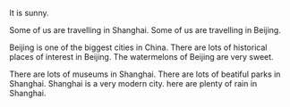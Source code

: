 It is sunny.

Some of us are travelling in Shanghai.
Some of us are travelling in Beijing.

Beijing is one of the biggest cities in China.
There are lots of historical places of interest in Beijing.
The watermelons of Beijing are very sweet.

There are lots of museums in Shanghai.
There are lots of beatiful parks in Shanghai.
Shanghai is a very modern city.
here are plenty of rain in Shanghai.
